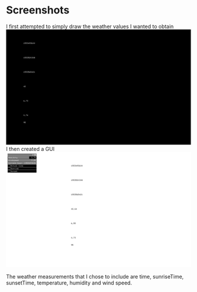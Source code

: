 # Screenshots
I first attempted to simply draw the weather values I wanted to obtain
![alt text](https://github.com/wittenjeremy/openframeworks/blob/master/Image%20files/Weather%20Values.png)
I then created a GUI
![alt text](https://github.com/wittenjeremy/openframeworks/blob/master/Image%20files/Weather%20Values%20with%20GUI.png)

The weather measurements that I chose to include are time, sunriseTime, sunsetTime, temperature, humidity and wind speed.
